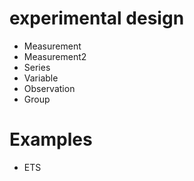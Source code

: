 # experimental design

* Measurement
* Measurement2
* Series
* Variable
* Observation
* Group

# Examples

* ETS